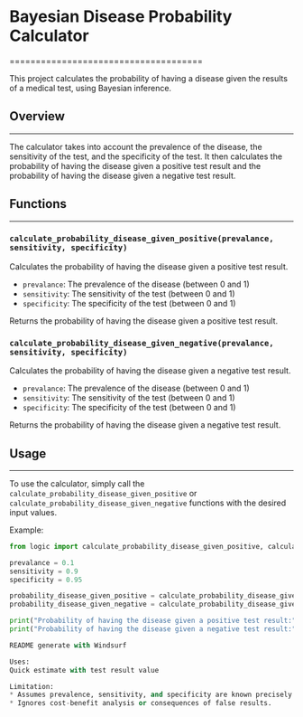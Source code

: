 # Bayesian Disease Probability Calculator
=====================================

This project calculates the probability of having a disease given the results of a medical test, using Bayesian inference.

## Overview
-----------

The calculator takes into account the prevalence of the disease, the sensitivity of the test, and the specificity of the test. It then calculates the probability of having the disease given a positive test result and the probability of having the disease given a negative test result.

## Functions
------------

### `calculate_probability_disease_given_positive(prevalance, sensitivity, specificity)`

Calculates the probability of having the disease given a positive test result.

* `prevalance`: The prevalence of the disease (between 0 and 1)
* `sensitivity`: The sensitivity of the test (between 0 and 1)
* `specificity`: The specificity of the test (between 0 and 1)

Returns the probability of having the disease given a positive test result.

### `calculate_probability_disease_given_negative(prevalance, sensitivity, specificity)`

Calculates the probability of having the disease given a negative test result.

* `prevalance`: The prevalence of the disease (between 0 and 1)
* `sensitivity`: The sensitivity of the test (between 0 and 1)
* `specificity`: The specificity of the test (between 0 and 1)

Returns the probability of having the disease given a negative test result.

## Usage
-----

To use the calculator, simply call the `calculate_probability_disease_given_positive` or `calculate_probability_disease_given_negative` functions with the desired input values.

Example:
```python
from logic import calculate_probability_disease_given_positive, calculate_probability_disease_given_negative

prevalance = 0.1
sensitivity = 0.9
specificity = 0.95

probability_disease_given_positive = calculate_probability_disease_given_positive(prevalance, sensitivity, specificity)
probability_disease_given_negative = calculate_probability_disease_given_negative(prevalance, sensitivity, specificity)

print("Probability of having the disease given a positive test result:", probability_disease_given_positive)
print("Probability of having the disease given a negative test result:", probability_disease_given_negative)

README generate with Windsurf

Uses:
Quick estimate with test result value

Limitation:
* Assumes prevalence, sensitivity, and specificity are known precisely
* Ignores cost-benefit analysis or consequences of false results.
